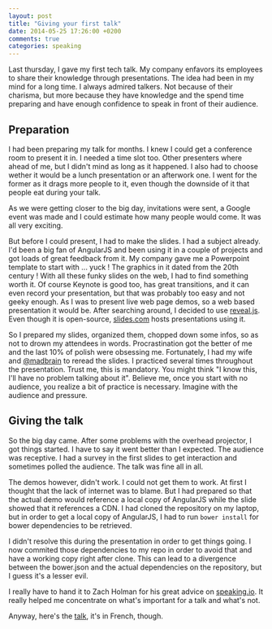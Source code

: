 ```yaml
---
layout: post
title: "Giving your first talk"
date: 2014-05-25 17:26:00 +0200
comments: true
categories: speaking
---
```


Last thursday, I gave my first tech talk.  My company enfavors its employees to share their knowledge through presentations.  The idea had been in my mind for a long time.  I always admired talkers.  Not because of their charisma, but more because they have knowledge and the spend time preparing and have enough confidence to speak in front of their audience.

Preparation
-----------
I had been preparing my talk for months.  I knew I could get a conference room to present it in.  I needed a time slot too.  Other presenters where ahead of me, but I didn't mind as long as it happened.  I also had to choose wether it would be a lunch presentation or an afterwork one.  I went for the former as it drags more people to it, even though the downside of it that people eat during your talk.

As we were getting closer to the big day, invitations were sent, a Google event was made and I could estimate how many people would come.  It was all very exciting.

But before I could present, I had to make the slides.  I had a subject already.  I'd been a big fan of AngularJS and been using it in a couple of projects and got loads of great feedback from it.  My company gave me a Powerpoint template to start with ... yuck !  The graphics in it dated from the 20th century !  With all these funky slides on the web, I had to find something worth it.  Of course Keynote is good too, has great transitions, and it can even record your presentation, but that was probably too easy and not geeky enough.  As I was to present live web page demos, so a web based presentation it would be.  After searching around, I decided to use [reveal.js](http://lab.hakim.se/reveal-js).  Even though it is open-source, [slides.com](http://slides.com) hosts presentations using it.

So I prepared my slides, organized them, chopped down some infos, so as not to drown my attendees in words.  Procrastination got the better of me and the last 10% of polish were obsessing me.  Fortunately, I had my wife and [@madbrain](https://github.com/madbrain) to reread the slides.  I practiced several times throughout the presentation.  Trust me, this is mandatory.  You might think "I know this, I'll have no problem talking about it".  Believe me, once you start with no audience, you realize a bit of practice is necessary.  Imagine with the audience and pressure.

Giving the talk
---------------
So the big day came.  After some problems with the overhead projector, I got things started.  I have to say it went better than I expected.  The audience was receptive.  I had a survey in the first slides to get interaction and sometimes polled the audience.  The talk was fine all in all.

The demos however, didn't work.  I could not get them to work.  At first I thought that the lack of internet was to blame.  But I had prepared so that the actual demo would reference a local copy of AngularJS while the slide showed that it references a CDN.  I had cloned the repository on my laptop, but in order to get a local copy of AngularJS, I had to run `bower install` for bower dependencies to be retrieved.

I didn't resolve this during the presentation in order to get things going.  I now commited those dependencies to my repo in order to avoid that and have a working copy right after clone.  This can lead to a divergence between the bower.json and the actual dependencies on the repository, but I guess it's a lesser evil.

I really have to hand it to Zach Holman for his great advice on [speaking.io](http://speaking.io).  It really helped me concentrate on what's important for a talk and what's not.

Anyway, here's the [talk](http://thebignet.github.io/talk-angularjs-introduction), it's in French, though.